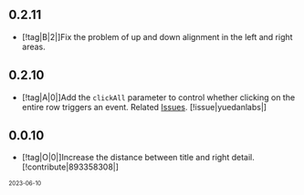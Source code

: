 ## 0.2.11

- [!tag|B|2|]Fix the problem of up and down alignment in the left and right areas.

## 0.2.10

- [!tag|A|0|]Add the `clickAll` parameter to control whether clicking on the entire row triggers an event. Related [Issues](https://github.com/dufu1991/stdf/issues/7). [!issue|yuedanlabs|]

## 0.0.10

- [!tag|O|0|]Increase the distance between title and right detail. [!contribute|893358308|]

<font size=1>2023-06-10</font>
